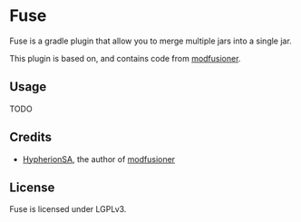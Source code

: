 # Fuse

Fuse is a gradle plugin that allow you to merge multiple jars into a single jar.

This plugin is based on, and contains code from [modfusioner](https://github.com/firstdarkdev/modfusioner).

## Usage

TODO

## Credits

* [HypherionSA](https://github.com/hypherionmc), the author
  of [modfusioner](https://github.com/firstdarkdev/modfusioner)

## License

Fuse is licensed under LGPLv3.
